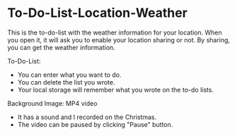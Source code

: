 # To-Do-List-Location-Weather
This is the to-do-list with the weather information for your location.
When you open it, it will ask you to enable your location sharing or not. By sharing, you can get the weather information.

To-Do-List:
- You can enter what you want to do.
- You can delete the list you wrote.
- Your local storage will remember what you wrote on the to-do lists.

Background Image: MP4 video
 - It has a sound and I recorded on the Christmas. 
 - The video can be paused by clicking "Pause" button.
